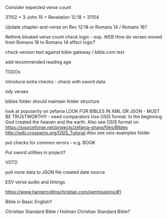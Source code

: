 Consider expected verse count

31102 + 3 John 15 + Revelation 12:18 = 31104

Update chapter-and-verse on Rev 12:18 or Romans 14 / Romans 16?

Rethink bloated verse count check logic - esp. WEB
How do verses moved from Romans 16 to Romans 14 effect logic?

check version text against bible gateway / bible.com text

add recommended reading age

TODOs

introduce extra checks - check with sword data

tidy verses

bibles folder should maintain folder structure

look at popularity on zefania
LOOK FOR BIBLES IN XML OR JSON - MUST BE TRUSTWORTHY - need comparators
Use OSIS format: <verse osisID="Gen.1.1"><w>In the beginning</w> <w>God</w> <w>created</w> <w>the heaven</w> <w>and</w> <w>the earth</w>.</verse>
Also see OSIS format on https://sourceforge.net/projects/zefania-sharp/files/Bibles
http://wiki.crosswire.org/OSIS_Tutorial
Also see osis-examples folder



put checks for common errors - e.g. BOOK



Put sword utilities in project?

VOTD

pull more data to JSON file
created date
source

ESV verse audio and timings

https://www.harpercollinschristian.com/permissions/#1

Bible in Basic English?

Christian Standard Bible / Holman Christian Standard Bible?
